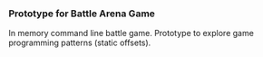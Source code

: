 ### Prototype for Battle Arena Game

In memory command line battle game. Prototype to explore game programming patterns (static offsets).
